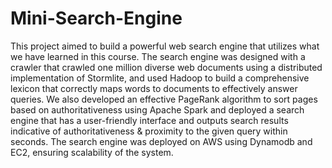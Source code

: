 # Mini-Search-Engine

This project aimed to build a powerful web search engine that utilizes what we have learned in this course. The search engine was designed with a crawler that crawled one million diverse web documents using a distributed implementation of Stormlite, and used Hadoop to build a comprehensive lexicon that correctly maps words to documents to effectively answer queries. We also developed an effective PageRank algorithm to sort pages based on authoritativeness using Apache Spark and deployed a search engine that has a user-friendly interface and outputs search results indicative of authoritativeness & proximity to the given query within seconds. The search engine was deployed on AWS using Dynamodb and EC2, ensuring scalability of the system.

